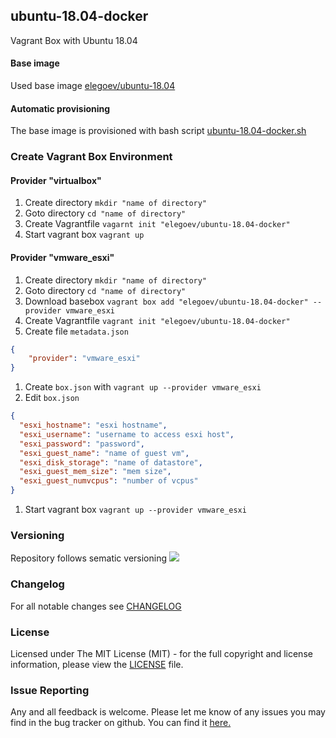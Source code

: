 ## ubuntu-18.04-docker
Vagrant Box with Ubuntu 18.04

#### Base image
Used base image [elegoev/ubuntu-18.04](https://app.vagrantup.com/elegoev/boxes/ubuntu-18.04)

#### Automatic provisioning
The base image is provisioned with bash script [ubuntu-18.04-docker.sh](https://github.com/elegoev/vagrant-ubuntu/blob/master/vagrant-ubuntu1804-docker/provisioning/ubuntu-18.04-docker.sh)

###  Create Vagrant Box Environment
#### Provider "virtualbox"
1. Create directory `mkdir "name of directory"`
1. Goto directory `cd "name of directory"`
1. Create Vagrantfile `vagarnt init "elegoev/ubuntu-18.04-docker"`
1. Start vagrant box `vagrant up`

#### Provider "vmware_esxi"
1. Create directory `mkdir "name of directory"`
1. Goto directory `cd "name of directory"`
1. Download basebox `vagrant box add "elegoev/ubuntu-18.04-docker" --provider vmware_esxi`
1. Create Vagrantfile `vagrant init "elegoev/ubuntu-18.04-docker"`
1. Create file `metadata.json`
```json
{
    "provider": "vmware_esxi"
}
```
1. Create `box.json` with `vagrant up --provider vmware_esxi`
1. Edit `box.json`
```json
{
  "esxi_hostname": "esxi hostname",
  "esxi_username": "username to access esxi host",
  "esxi_password": "password",
  "esxi_guest_name": "name of guest vm",
  "esxi_disk_storage": "name of datastore",
  "esxi_guest_mem_size": "mem size",
  "esxi_guest_numvcpus": "number of vcpus"
}
```
1. Start vagrant box `vagrant up --provider vmware_esxi`


### Versioning
Repository follows sematic versioning  [![](https://img.shields.io/badge/semver-2.0.0-green.svg)](http://semver.org)

### Changelog
For all notable changes see [CHANGELOG](https://github.com/elegoev/basebox-ubuntu-18.04-docker/blob/master/CHANGELOG.md)

### License
Licensed under The MIT License (MIT) - for the full copyright and license information, please view the [LICENSE](https://github.com/elegoev/basebox-ubuntu-18.04-docker/blob/master/LICENSE) file.

### Issue Reporting
Any and all feedback is welcome.  Please let me know of any issues you may find in the bug tracker on github. You can find it [here. ](https://github.com/elegoev/basebox-ubuntu-18.04-docker/issues)

